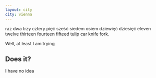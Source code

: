 ```yaml
---
layout: city
city: vienna
---
```

raz dwa trzy cztery pięć sześć siedem osiem dziewięć dziesięć eleven twelve thirteen fourteen fifteed tulip car knife fork.

Well, at least I am trying

## Does it?

I have no idea
